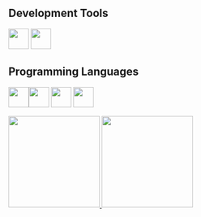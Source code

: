 ## Development Tools
<img loading="lazy" src="https://cdn.jsdelivr.net/gh/devicons/devicon/icons/git/git-original.svg" width="40" height="40"/> <img src="https://cdn.jsdelivr.net/gh/devicons/devicon@latest/icons/github/github-original.svg" width="40" height="40" />

## Programming Languages
<img src="https://cdn.jsdelivr.net/gh/devicons/devicon@latest/icons/python/python-original.svg" width="40" height="40" /><img src="https://cdn.jsdelivr.net/gh/devicons/devicon@latest/icons/html5/html5-original.svg" width="40" height="40"/>     <img src="https://cdn.jsdelivr.net/gh/devicons/devicon@latest/icons/css3/css3-original.svg" width="40" height="40" />     <img src="https://cdn.jsdelivr.net/gh/devicons/devicon@latest/icons/javascript/javascript-original.svg" width="40" height="40"/>

<div>
  <a href="https://github.com/nathalyagsn">
    <img loading="lazy" height="180em" src="https://github-readme-stats.vercel.app/api/top-langs/?username=nathalyagsn&layout=compact&langs_count=7&theme=dracula"/>
    <img loading="lazy" height="180em" src="https://github-readme-stats.vercel.app/api?username=nathalyagsn&show_icons=true&theme=dracula&include_all_commits=true&count_private=true"/>
  </a>
</div>





          


